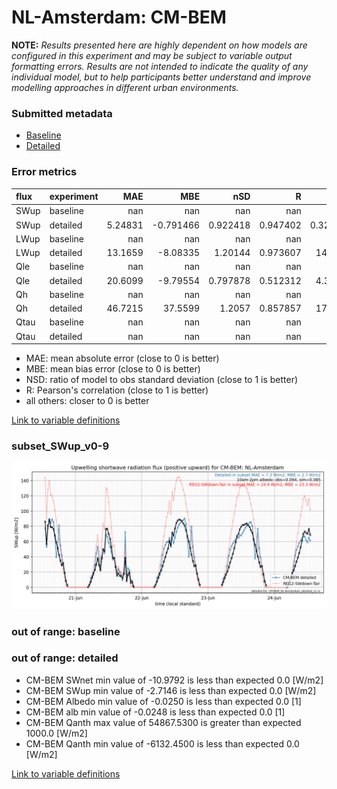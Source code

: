 # NL-Amsterdam: CM-BEM

**NOTE:** *Results presented here are highly dependent on how models are configured in this experiment and may be subject to variable output formatting errors. Results are not intended to indicate the quality of any individual model, but to help participants better understand and improve modelling approaches in different urban environments.*

### Submitted metadata

- [Baseline](CM-BEM_NL-Amsterdam_baseline_attrs.md)
- [Detailed](CM-BEM_NL-Amsterdam_detailed_attrs.md)

### Error metrics

| flux   | experiment   |       MAE |        MBE |        nSD |          R |        5th |      95th |      RMSE |      cRMSE |       AMBE |       1-nSD |         1-R |   nSkewness |   nKurtosis |     Overlap |
|:-------|:-------------|----------:|-----------:|-----------:|-----------:|-----------:|----------:|----------:|-----------:|-----------:|------------:|------------:|------------:|------------:|------------:|
| SWup   | baseline     | nan       | nan        | nan        | nan        | nan        | nan       | nan       | nan        | nan        | nan         | nan         | nan         | nan         | nan         |
| SWup   | detailed     |   5.24831 |  -0.791466 |   0.922418 |   0.947402 |   0.321233 |   6.47133 |   8.02755 |   0.32102  |   0.791466 |   0.0775821 |   0.052598  |   0.0636186 |   0.0141764 |   0.0773175 |
| LWup   | baseline     | nan       | nan        | nan        | nan        | nan        | nan       | nan       | nan        | nan        | nan         | nan         | nan         | nan         | nan         |
| LWup   | detailed     |  13.1659  |  -8.08335  |   1.20144  |   0.973607 |  14.7533   |  14.0385  |  14.9656  |   0.322483 |   8.08335  |   0.201435  |   0.0263928 |   0.303111  |   0.291949  |   0.164469  |
| Qle    | baseline     | nan       | nan        | nan        | nan        | nan        | nan       | nan       | nan        | nan        | nan         | nan         | nan         | nan         | nan         |
| Qle    | detailed     |  20.6099  |  -9.79554  |   0.797878 |   0.512312 |   4.38058  |  14.0158  |  33.2536  |   0.905033 |   9.79554  |   0.202122  |   0.487688  |   0.127038  |   0.583042  |   0.218873  |
| Qh     | baseline     | nan       | nan        | nan        | nan        | nan        | nan       | nan       | nan        | nan        | nan         | nan         | nan         | nan         | nan         |
| Qh     | detailed     |  46.7215  |  37.5599   |   1.2057   |   0.857857 |  17.8801   |  91.6282  |  68.955   |   0.620544 |  37.5599   |   0.205701  |   0.142143  |   0.49313   |   0.810246  |   0.143569  |
| Qtau   | baseline     | nan       | nan        | nan        | nan        | nan        | nan       | nan       | nan        | nan        | nan         | nan         | nan         | nan         | nan         |
| Qtau   | detailed     | nan       | nan        | nan        | nan        | nan        | nan       | nan       | nan        | nan        | nan         | nan         | nan         | nan         | nan         |

 - MAE: mean absolute error (close to 0 is better)
 - MBE: mean bias error (close to 0 is better)
 - NSD: ratio of model to obs standard deviation (close to 1 is better)
 - R: Pearson's correlation (close to 1 is better)
 - all others: closer to 0 is better

[Link to variable definitions](../modelattrs/variable_definitions.md)

### <a name="subset_swup_v0-9"></a>subset_SWup_v0-9
[![CM-BEM_NL-Amsterdam_subset_SWup_v0-9.png](CM-BEM_NL-Amsterdam_subset_SWup_v0-9.png)](CM-BEM_NL-Amsterdam_subset_SWup_v0-9.png)

### out of range: baseline


### out of range: detailed

 - CM-BEM SWnet min value of -10.9792 is less than expected 0.0 [W/m2]
 - CM-BEM SWup min value of -2.7146 is less than expected 0.0 [W/m2]
 - CM-BEM Albedo min value of -0.0250 is less than expected 0.0 [1]
 - CM-BEM alb min value of -0.0248 is less than expected 0.0 [1]
 - CM-BEM Qanth max value of 54867.5300 is greater than expected 1000.0 [W/m2]
 - CM-BEM Qanth min value of -6132.4500 is less than expected 0.0 [W/m2]


[Link to variable definitions](../modelattrs/variable_definitions.md)

